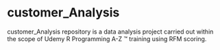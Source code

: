 # customer_Analysis
customer_Analysis repository is a data analysis project carried out within the scope of Udemy R Programming A-Z ™ training using RFM scoring.
